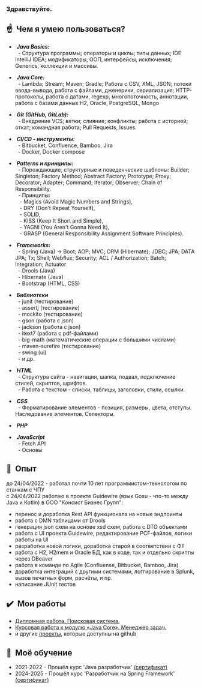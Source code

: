 ### Здравствуйте.

## :point_up: &nbsp;Чем я умею пользоваться?
- &nbsp;***Java Basics:*** <br>
&nbsp; - Структура программы; операторы и циклы; типы данных; IDE IntelliJ IDEA; модификаторы, ООП, интерфейсы, исключения; Generics, коллекции и массивы. <br>

- &nbsp;***Java Core:*** <br>
&nbsp; - Lambda; Stream; Maven; Gradle; Работа с CSV, XML, JSON; потоки ввода-вывода, работа с файлами, дженерики, сериализация; HTTP-протоколы, работа с датами, regexp, многопоточность, аннотации, работа с базами данных H2, Oracle, PostgreSQL, Mongo <br>

- &nbsp;***Git (GitHub, GitLab):*** <br>
&nbsp; - Внедрение VCS; ветки; слияние; конфликты; работа с историей; откат; командная работа; Pull Requests, Issues. <br>

- &nbsp;***CI/CD - инструменты:*** <br>
&nbsp; - Bitbucket, Confluence, Bamboo, Jira <br>
&nbsp; - Docker, Docker compose <br>

- &nbsp;***Patterns и принципы:*** <br>
&nbsp; - Порождающие, структурные и поведенческие шаблоны: Builder; Singleton; Factory Method; Abstract Factory; Prototype; Proxy; Decorator; Adapter; Command; Iterator; Observer; Chain of Responsibility. <br>
&nbsp; - Принципы: <br>
&nbsp;&nbsp; - Magics (Avoid Magic Numbers and Strings), <br>
&nbsp;&nbsp; - DRY (Don't Repeat Yourself), <br>
&nbsp;&nbsp; - SOLID, <br>
&nbsp;&nbsp; - KISS (Keep It Short and Simple), <br>
&nbsp;&nbsp; - YAGNI (You Aren't Gonna Need It), <br>
&nbsp;&nbsp; - GRASP (General Responsibility Assignment Software Principles). <br>

- &nbsp;***Frameworks:*** <br>
&nbsp; - Spring (Java) -> Boot; AOP; MVC; ORM (Hibernate); JDBC; JPA; DATA JPA; Tx; Shell; Webflux; Security; ACL / Authorization; Batch; Integration; Actuator <br>
&nbsp; - Drools (Java) <br>
&nbsp; - Hibernate (Java) <br>
&nbsp; - Bootstrap (HTML, CSS) <br>

- &nbsp;***Библиотеки*** <br>
&nbsp; - junit (тестирование) <br>
&nbsp; - assertj (тестирование) <br>
&nbsp; - mockito (тестирование) <br>
&nbsp; - gson (работа с json) <br>
&nbsp; - jackson (работа с json) <br>
&nbsp; - itext7 (работа с pdf-файлами) <br>
&nbsp; - big-math (математические операции с большими числами) <br>
&nbsp; - maven-surefire (тестирование) <br>
&nbsp; - swing (ui) <br>
&nbsp; - и др.

- &nbsp;***HTML*** <br>
&nbsp; - Структура сайта - навигация, шапка, подвал, подключение стилей, скриптов, шрифтов. <br>
&nbsp; - Работа с текстом - списки, таблицы, заголовки, стили, ссылки. <br>

- &nbsp;***CSS*** <br>
&nbsp; - Форматирование элементов - позиция, размеры, цвета, отступы. Наследование элементов. Селекторы. <br>

- &nbsp;***PHP*** <br>
- &nbsp;***JavaScript*** <br>
&nbsp; - Fetch API <br>
&nbsp; - Основы


## :star2: &nbsp;Опыт
до 24/04/2022 - работал почти 10 лет программистом-технологом по станкам с ЧПУ <br>
c 24/04/2022 работаю в проекте Guidewire (язык Gosu - что-то между Java и Kotlin) в ООО "Консист Бизнес Групп":
- перенос и доработка Rest API функционала на новые эндпоинты
- работа с DMN таблицами от Drools
- генерация json схем на основе xsd схем, работа с DTO объектами
- работа с UI проекта Guidewire, редактирование PCF-файлов, логики работы на UI
- разработка новой логики, доработка старой в соответствии с ФТ
- работа с H2, H2mem и Oracle БД, как в коде, так и отдельно скрипты через DBeaver
- работа в команде по Agile (Confluense, Bitbucket, Bamboo, Jira)
- доработка интеграций с другими системами, логгирование в Splunk, вызов печатных форм, расчёты, и пр.
- написание JUnit тестов

## :heavy_check_mark: &nbsp;Мои работы
- [Дипломная работа. Поисковая система.](https://github.com/JSkuns/diplom)
- [Курсовая работа к модулю «Java Core». Менеджер задач.](https://github.com/JSkuns/JavaCore)
- и другие [проекты](https://github.com/JSkuns?tab=repositories), которые доступны на github

## :mag_right: &nbsp;Моё обучение
- 2021-2022 - Прошёл курс 'Java разработчик' [(сертификат)](https://github.com/JSkuns/certificates/blob/main/java_developer_2022.pdf)
- 2024-2025 - Прошёл курс 'Разработчик на Spring Framework' [(сертификат)](https://github.com/JSkuns/certificates/blob/main/java-spring.pdf)

